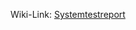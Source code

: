 Wiki-Link: [Systemtestreport](https://github.com/NurNils/TINF19C_Team_5_AML_Database_Management/wiki/STR-(Systemtestreport))